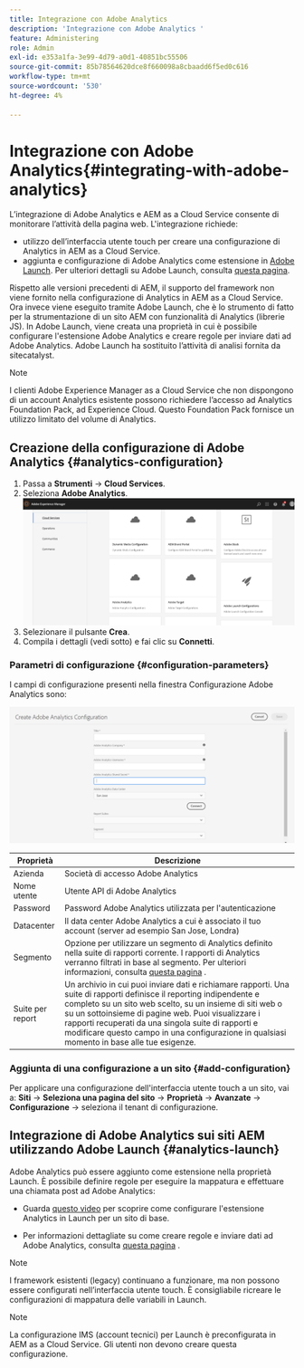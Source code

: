 ```yaml
---
title: Integrazione con Adobe Analytics
description: 'Integrazione con Adobe Analytics '
feature: Administering
role: Admin
exl-id: e353a1fa-3e99-4d79-a0d1-40851bc55506
source-git-commit: 85b78564620dce8f660098a8cbaadd6f5ed0c616
workflow-type: tm+mt
source-wordcount: '530'
ht-degree: 4%

---
```


# Integrazione con Adobe Analytics{#integrating-with-adobe-analytics}

L’integrazione di Adobe Analytics e AEM as a Cloud Service consente di monitorare l’attività della pagina web. L&#39;integrazione richiede:

* utilizzo dell’interfaccia utente touch per creare una configurazione di Analytics in AEM as a Cloud Service.
* aggiunta e configurazione di Adobe Analytics come estensione in [Adobe Launch](#analytics-launch). Per ulteriori dettagli su Adobe Launch, consulta [questa pagina](https://experienceleague.adobe.com/docs/experience-platform/tags/get-started/quick-start.html).

Rispetto alle versioni precedenti di AEM, il supporto del framework non viene fornito nella configurazione di Analytics in AEM as a Cloud Service. Ora invece viene eseguito tramite Adobe Launch, che è lo strumento di fatto per la strumentazione di un sito AEM con funzionalità di Analytics (librerie JS). In Adobe Launch, viene creata una proprietà in cui è possibile configurare l&#39;estensione Adobe Analytics e creare regole per inviare dati ad Adobe Analytics. Adobe Launch ha sostituito l’attività di analisi fornita da sitecatalyst.

>[!NOTE]
>
>I clienti Adobe Experience Manager as a Cloud Service che non dispongono di un account Analytics esistente possono richiedere l’accesso ad Analytics Foundation Pack, ad Experience Cloud. Questo Foundation Pack fornisce un utilizzo limitato del volume di Analytics.

## Creazione della configurazione di Adobe Analytics {#analytics-configuration}

1. Passa a **Strumenti** → **Cloud Services**.
2. Seleziona **Adobe Analytics**.
   ![Finestra ](assets/analytics_screen2.png "di Adobe AnalyticsAdobe Analytics")
3. Selezionare il pulsante **Crea**.
4. Compila i dettagli (vedi sotto) e fai clic su **Connetti**.

### Parametri di configurazione {#configuration-parameters}

I campi di configurazione presenti nella finestra Configurazione Adobe Analytics sono:

![Parametri ](assets/properties_field1.png "di configurazione")

| Proprietà | Descrizione |
|---|---|
| Azienda | Società di accesso Adobe Analytics |
| Nome utente | Utente API di Adobe Analytics |
| Password | Password Adobe Analytics utilizzata per l&#39;autenticazione |
| Datacenter | Il data center Adobe Analytics a cui è associato il tuo account (server ad esempio San Jose, Londra) |
| Segmento | Opzione per utilizzare un segmento di Analytics definito nella suite di rapporti corrente. I rapporti di Analytics verranno filtrati in base al segmento. Per ulteriori informazioni, consulta [questa pagina](https://experienceleague.adobe.com/docs/analytics/components/segmentation/seg-overview.html) . |
| Suite per report | Un archivio in cui puoi inviare dati e richiamare rapporti. Una suite di rapporti definisce il reporting indipendente e completo su un sito web scelto, su un insieme di siti web o su un sottoinsieme di pagine web. Puoi visualizzare i rapporti recuperati da una singola suite di rapporti e modificare questo campo in una configurazione in qualsiasi momento in base alle tue esigenze. |

### Aggiunta di una configurazione a un sito {#add-configuration}

Per applicare una configurazione dell&#39;interfaccia utente touch a un sito, vai a: **Siti** → **Seleziona una pagina del sito** → **Proprietà** → **Avanzate** → **Configurazione** → seleziona il tenant di configurazione.

## Integrazione di Adobe Analytics sui siti AEM utilizzando Adobe Launch {#analytics-launch}

Adobe Analytics può essere aggiunto come estensione nella proprietà Launch. È possibile definire regole per eseguire la mappatura e effettuare una chiamata post ad Adobe Analytics:

* Guarda [questo video](https://experienceleague.adobe.com/docs/analytics-learn/tutorials/implementation/via-adobe-launch/basic-configuration-of-the-analytics-launch-extension.html) per scoprire come configurare l&#39;estensione Analytics in Launch per un sito di base.

* Per informazioni dettagliate su come creare regole e inviare dati ad Adobe Analytics, consulta [questa pagina](https://experienceleague.adobe.com/docs/core-services-learn/implementing-in-websites-with-launch/implement-solutions/analytics.html) .

>[!NOTE]
>
>I framework esistenti (legacy) continuano a funzionare, ma non possono essere configurati nell’interfaccia utente touch. È consigliabile ricreare le configurazioni di mappatura delle variabili in Launch.

>[!NOTE]
>
>La configurazione IMS (account tecnici) per Launch è preconfigurata in AEM as a Cloud Service. Gli utenti non devono creare questa configurazione.
